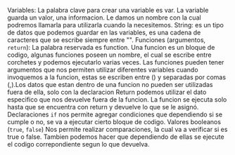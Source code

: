 Variables: La palabra clave para crear una variable es var. La variable guarda un valor, una informacion. Le damos un nombre con la cual podremos llamarla para utilizarla cuando la necesitemos.
String: es un tipo de datos que podemos guardar en las variables, es una cadena de caracteres que se escribe siempre entre "".
Funciones (argumentos, `return`): La palabra reservada es function. Una funcion es un bloque de codigo, algunas funciones poseen un nombre, el cual se escribe entre corchetes y podemos ejecutarlo varias veces. Las funciones pueden tener argumentos que nos permiten utilizar diferentes variables cuando invoquemos a la funcion, estas se escriben entre () y separadas por comas (,).Los datos que estan dentro de una funcion no pueden ser utilizadas fuera de ella, solo con la declaracion Return podemos utilizar el dato especifico que nos devuelve fuera de la funcion. La funcion se ejecuta solo hasta que se encuentra con return y devuelve lo que se le asignó.
Declaraciones `if` nos permite agregar condiciones que dependiendo si se cumple o no, se va a ejecutar cierto bloque de codigo. 
Valores booleanos (`true`, `false`) Nos permite realizar comparaciones, la cual va a verificar si es true o false. Tambien podemos hacer que dependiendo de ellas se ejecute el codigo correpondiente segun lo que devuelva.
